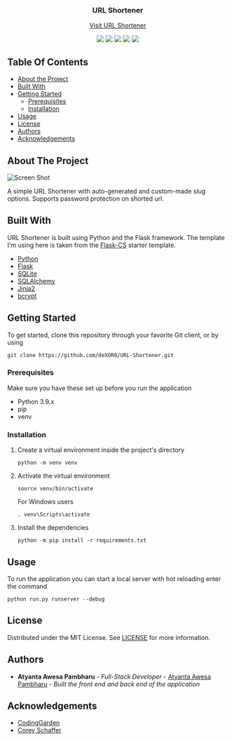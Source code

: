 <br/>
<p align="center">
  <h3 align="center">URL Shortener</h3>

  <p align="center">
    <a href="https://www.awesa.xyz/">Visit URL Shortener</a>
  </p>
</p>

<p align="center">
  <img src="https://img.shields.io/badge/Python-3776AB.svg?style=for-the-badge&logo=Python&logoColor=white" />
  <img src="https://img.shields.io/badge/Flask-000000.svg?style=for-the-badge&logo=Flask&logoColor=white" />
  <img src="https://img.shields.io/badge/SQLite-003B57.svg?style=for-the-badge&logo=SQLite&logoColor=white" />
  <img src="https://img.shields.io/badge/Jinja-B41717.svg?style=for-the-badge&logo=Jinja&logoColor=white" />
  <img src="https://img.shields.io/badge/Bootstrap-7952B3.svg?style=for-the-badge&logo=Bootstrap&logoColor=white" />
</p>

## Table Of Contents

* [About the Project](#about-the-project)
* [Built With](#built-with)
* [Getting Started](#getting-started)
  * [Prerequisites](#prerequisites)
  * [Installation](#installation)
* [Usage](#usage)
* [License](#license)
* [Authors](#authors)
* [Acknowledgements](#acknowledgements)

## About The Project

![Screen Shot](https://media.discordapp.net/attachments/846612997836505088/1072945697621549126/image.png?width=1202&height=676)

A simple URL Shortener with auto-generated and custom-made slug options. Supports password protection on shorted url.

## Built With

URL Shortener is built using Python and the Flask framework. The template I'm using here is taken from the [Flask-CS](https://github.com/deXOR0/Flask-CS) starter template.

* [Python](https://www.python.org/)
* [Flask](https://flask.palletsprojects.com/en/2.2.x/)
* [SQLite](https://www.sqlite.org/index.html)
* [SQLAlchemy](https://www.sqlalchemy.org/)
* [Jinja2](https://jinja.palletsprojects.com/en/3.1.x/)
* [bcrypt](https://pypi.org/project/bcrypt/)

## Getting Started

To get started, clone this repository through your favorite Git client, or by using 
```
git clone https://github.com/deXOR0/URL-Shortener.git
```

### Prerequisites

Make sure you have these set up before you run the application
* Python 3.9.x
* pip
* venv

### Installation

1. Create a virtual environment inside the project's directory
    ```
    python -m venv venv
    ```

2. Activate the virtual environment
   ```
   source venv/bin/activate
   ```
   For Windows users
   ```
   . venv\Scripts\activate
   ```

3. Install the dependencies
   ```
   python -m pip install -r requirements.txt
   ```

## Usage

To run the application you can start a local server with hot reloading enter the command
```
python run.py runserver --debug
```

## License

Distributed under the MIT License. See [LICENSE](https://github.com/deXOR0/URL-Shortener/blob/main/LICENSE.md) for more information.

## Authors

* **Atyanta Awesa Pambharu** - *Full-Stack Developer* - [Atyanta Awesa Pambharu](https://github.com/deXOR0/) - *Built the front end and back end of the application*

## Acknowledgements

* [CodingGarden](https://github.com/CodingGarden/miniature-umbrella)
* [Corey Schaffer](https://www.youtube.com/watch?v=44PvX0Yv368&list=PL-osiE80TeTs4UjLw5MM6OjgkjFeUxCYH&index=5)
